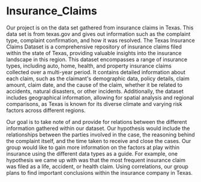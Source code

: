 # Insurance_Claims
Our project is on the data set gathered from insurance claims in Texas. This data set is from texas.gov and gives out information such as the complaint type, complaint confirmation, and how it was resolved. The Texas Insurance Claims Dataset is a comprehensive repository of insurance claims filed within the state of Texas, providing valuable insights into the insurance landscape in this region. This dataset encompasses a range of insurance types, including auto, home, health, and property insurance claims collected over a multi-year period. It contains detailed information about each claim, such as the claimant's demographic data, policy details, claim amount, claim date, and the cause of the claim, whether it be related to accidents, natural disasters, or other incidents. Additionally, the dataset includes geographical information, allowing for spatial analysis and regional comparisons, as Texas is known for its diverse climate and varying risk factors across different regions.

Our goal is to take note of and provide for relations between the different information gathered within our dataset. Our hypothesis would include the relationships between the parties involved in the case, the reasoning behind the complaint itself, and the time taken to receive and close the cases. Our group would like to gain more information on the factors at play within insurance using the different data types as a guide. For example, one hypothesis we came up with was that the most frequent insurance claim was filed as a life, accident, or health claim. Using correlations, our group plans to find important conclusions within the insurance company in Texas.

